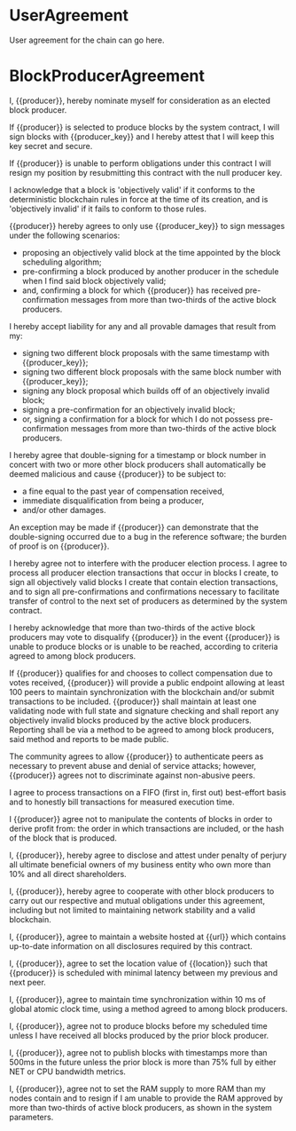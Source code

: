 <h1 class="clause">UserAgreement</h1>

User agreement for the chain can go here.

<h1 class="clause">BlockProducerAgreement</h1>

I, {{producer}}, hereby nominate myself for consideration as an elected block producer.

If {{producer}} is selected to produce blocks by the system contract, I will sign blocks with {{producer_key}} and I hereby attest that I will keep this key secret and secure.

If {{producer}} is unable to perform obligations under this contract I will resign my position by resubmitting this contract with the null producer key.

I acknowledge that a block is 'objectively valid' if it conforms to the deterministic blockchain rules in force at the time of its creation, and is 'objectively invalid' if it fails to conform to those rules.

{{producer}} hereby agrees to only use {{producer_key}} to sign messages under the following scenarios:

* proposing an objectively valid block at the time appointed by the block scheduling algorithm;
* pre-confirming a block produced by another producer in the schedule when I find said block objectively valid;
* and, confirming a block for which {{producer}} has received pre-confirmation messages from more than two-thirds of the active block producers.

I hereby accept liability for any and all provable damages that result from my:

* signing two different block proposals with the same timestamp with {{producer_key}};
* signing two different block proposals with the same block number with {{producer_key}};
* signing any block proposal which builds off of an objectively invalid block;
* signing a pre-confirmation for an objectively invalid block;
* or, signing a confirmation for a block for which I do not possess pre-confirmation messages from more than two-thirds of the active block producers.

I hereby agree that double-signing for a timestamp or block number in concert with two or more other block producers shall automatically be deemed malicious and cause {{producer}} to be subject to:

* a fine equal to the past year of compensation received,
* immediate disqualification from being a producer,
* and/or other damages.

An exception may be made if {{producer}} can demonstrate that the double-signing occurred due to a bug in the reference software; the burden of proof is on {{producer}}.

I hereby agree not to interfere with the producer election process. I agree to process all producer election transactions that occur in blocks I create, to sign all objectively valid blocks I create that contain election transactions, and to sign all pre-confirmations and confirmations necessary to facilitate transfer of control to the next set of producers as determined by the system contract.

I hereby acknowledge that more than two-thirds of the active block producers may vote to disqualify {{producer}} in the event {{producer}} is unable to produce blocks or is unable to be reached, according to criteria agreed to among block producers.

If {{producer}} qualifies for and chooses to collect compensation due to votes received, {{producer}} will provide a public endpoint allowing at least 100 peers to maintain synchronization with the blockchain and/or submit transactions to be included. {{producer}} shall maintain at least one validating node with full state and signature checking and shall report any objectively invalid blocks produced by the active block producers. Reporting shall be via a method to be agreed to among block producers, said method and reports to be made public.

The community agrees to allow {{producer}} to authenticate peers as necessary to prevent abuse and denial of service attacks; however, {{producer}} agrees not to discriminate against non-abusive peers.

I agree to process transactions on a FIFO (first in, first out) best-effort basis and to honestly bill transactions for measured execution time.

I {{producer}} agree not to manipulate the contents of blocks in order to derive profit from: the order in which transactions are included, or the hash of the block that is produced.

I, {{producer}}, hereby agree to disclose and attest under penalty of perjury all ultimate beneficial owners of my business entity who own more than 10% and all direct shareholders.

I, {{producer}}, hereby agree to cooperate with other block producers to carry out our respective and mutual obligations under this agreement, including but not limited to maintaining network stability and a valid blockchain.

I, {{producer}}, agree to maintain a website hosted at {{url}} which contains up-to-date information on all disclosures required by this contract.

I, {{producer}}, agree to set the location value of {{location}} such that {{producer}} is scheduled with minimal latency between my previous and next peer.

I, {{producer}}, agree to maintain time synchronization within 10 ms of global atomic clock time, using a method agreed to among block producers.

I, {{producer}}, agree not to produce blocks before my scheduled time unless I have received all blocks produced by the prior block producer.

I, {{producer}}, agree not to publish blocks with timestamps more than 500ms in the future unless the prior block is more than 75% full by either NET or CPU bandwidth metrics.

I, {{producer}}, agree not to set the RAM supply to more RAM than my nodes contain and to resign if I am unable to provide the RAM approved by more than two-thirds of active block producers, as shown in the system parameters.
